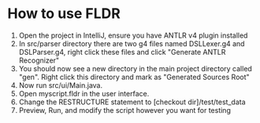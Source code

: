 # How to use FLDR

1. Open the project in IntelliJ, ensure you have ANTLR v4 plugin installed
2. In src/parser directory there are two g4 files named DSLLexer.g4 and DSLParser.g4, right click these files and click "Generate ANTLR Recognizer"
3. You should now see a new directory in the main project directory called "gen". Right click this directory and mark as "Generated Sources Root"
4. Now run src/ui/Main.java.
5. Open myscript.fldr in the user interface. 
6. Change the RESTRUCTURE statement to \[checkout dir\]/test/test_data
7. Preview, Run, and modify the script however you want for testing